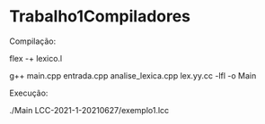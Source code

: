 # Trabalho1Compiladores

Compilação:

flex -+ lexico.l

g++ main.cpp entrada.cpp analise_lexica.cpp lex.yy.cc -lfl -o Main

Execução:

./Main LCC-2021-1-20210627/exemplo1.lcc
